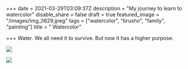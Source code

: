 +++
date = 2021-03-29T03:09:37Z
description = "My journey to learn to watercolor"
disable_share = false
draft = true
featured_image = "/images/img_3629.jpeg"
tags = ["watercolor", "brusho", "family", "painting"]
title = " Watercolor"

+++
Water.  We all need it to survive.  But now it has a higher purpose.

![](/images/2020-dreambox-may-14-17.jpg)

![](/images/hollyhocks-scan.jpg)
